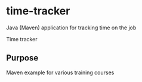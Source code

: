 # time-tracker
Java (Maven) application for tracking time on the job

Time tracker

## Purpose

Maven example for various training courses

